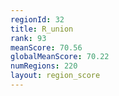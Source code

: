 ```yaml
---
regionId: 32
title: R_union
rank: 93
meanScore: 70.56
globalMeanScore: 70.22
numRegions: 220
layout: region_score
---
```

